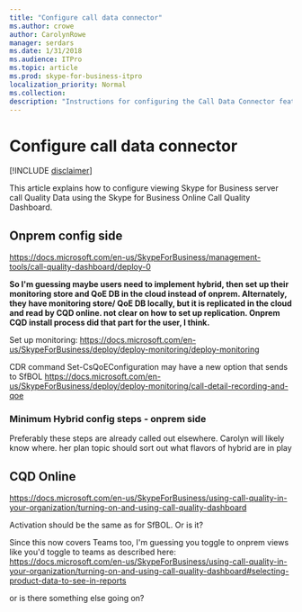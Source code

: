 ```yaml
---
title: "Configure call data connector"
ms.author: crowe
author: CarolynRowe
manager: serdars
ms.date: 1/31/2018
ms.audience: ITPro
ms.topic: article
ms.prod: skype-for-business-itpro
localization_priority: Normal
ms.collection: 
description: "Instructions for configuring the Call Data Connector feature, which allows telemetry from Skype for Business on-premises to be viewed using Skype for Business online tools."
---
```


# Configure call data connector

[!INCLUDE [disclaimer](../disclaimer.md)]

This article explains how to configure viewing Skype for Business server call Quality Data using the Skype for Business Online Call Quality Dashboard.

##  Onprem config side

https://docs.microsoft.com/en-us/SkypeForBusiness/management-tools/call-quality-dashboard/deploy-0

**So I'm guessing maybe users need to implement hybrid, then set up their monitoring store and QoE DB in the cloud instead of onprem. Alternately, they have monitoring store/ QoE DB locally, but it is replicated in the cloud and read by CQD online. not clear on how to set up replication. Onprem CQD install process did that part for the user, I think.**

Set up monitoring: 
https://docs.microsoft.com/en-us/SkypeForBusiness/deploy/deploy-monitoring/deploy-monitoring

CDR command Set-CsQoEConfiguration may have a new option that sends to SfBOL  https://docs.microsoft.com/en-us/SkypeForBusiness/deploy/deploy-monitoring/call-detail-recording-and-qoe     


### Minimum Hybrid config steps - onprem side
 Preferably these steps are already called out elsewhere. Carolyn will likely know where. her plan topic should sort out what flavors of hybrid are in play


## CQD Online

https://docs.microsoft.com/en-us/SkypeForBusiness/using-call-quality-in-your-organization/turning-on-and-using-call-quality-dashboard

Activation should be the same as for SfBOL. Or is it?

Since this now covers Teams too, I'm guessing you toggle to onprem views like you'd toggle to teams as described here: https://docs.microsoft.com/en-us/SkypeForBusiness/using-call-quality-in-your-organization/turning-on-and-using-call-quality-dashboard#selecting-product-data-to-see-in-reports 

or is there something else going on?